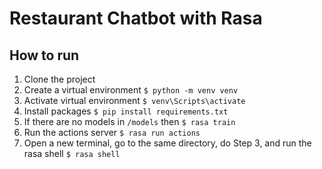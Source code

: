 # Restaurant Chatbot with Rasa

## How to run

1. Clone the project
2. Create a virtual environment
`$ python -m venv venv`
3. Activate virtual environment
`$ venv\Scripts\activate`
4. Install packages
`$ pip install requirements.txt`
5. If there are no models in `/models` then
`$ rasa train`
6. Run the actions server
`$ rasa run actions`
7. Open a new terminal, go to the same directory, do Step 3, and run the rasa shell
`$ rasa shell`